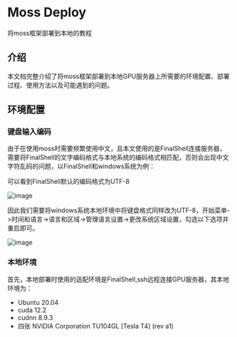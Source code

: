 # Moss Deploy
将moss框架部署到本地的教程

## 介绍
本文档完整介绍了将moss框架部署到本地GPU服务器上所需要的环境配置、部署过程、使用方法以及可能遇到的问题。

## 环境配置

### 键盘输入编码
由于在使用moss时需要频繁使用中文，且本文使用的是FinalShell连接服务器，需要将FinalShell的文字编码格式与本地系统的编码格式相匹配，否则会出现中文字符乱码的问题，以FinalShell和windows系统为例：

可以看到FinalShell默认的编码格式为UTF-8

![image](https://github.com/zhuty2001/moss_deploy/assets/68087747/304face5-0731-47fa-9e75-f82a05a2fbcf)

因此我们需要将windows系统本地环境中将键盘格式同样改为UTF-8，开始菜单->时间和语言->语言和区域->管理语言设置->更改系统区域设置，勾选以下选项并重启即可。

![image](https://github.com/zhuty2001/moss_deploy/assets/68087747/2dc6863f-b560-4497-af69-72a9071062a8)

### 本地环境
首先，本地部署时使用的适配环境是FinalShell,ssh远程连接GPU服务器，其本地环境为：
* Ubuntu 20.04
* cuda 12.2
* cudnn 8.9.3
* 四张 NVIDIA Corporation TU104GL [Tesla T4] (rev a1)

### 

